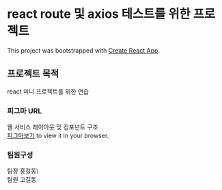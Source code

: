 # react route 및 axios 테스트를 위한 프로젝트

This project was bootstrapped with [Create React App](https://github.com/facebook/create-react-app).

## 프로젝트 목적

react 미니 프로젝트를 위한 연습

### 피그마 URL

웹 서비스 레이아웃 및 컴포넌트 구조 \
[피그마보기](https://www.figma.com/file/AsLUTjr1PPaEN3q2NNhZaQ/%EB%A6%AC%EC%95%A1%ED%8A%B8-%EB%9D%BC%EC%9A%B0%ED%84%B0-%EC%97%B0%EC%8A%B5?node-id=0%3A1&t=zmdVl1mP5rFGWkqh-3) to view it in your browser.

### 팀원구성

팀장 홍길동\ <br>
팀원 고길동
